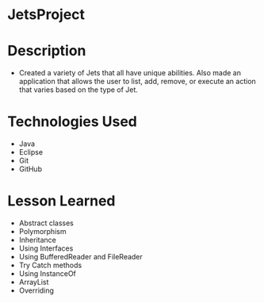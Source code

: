 # JetsProject

# Description
- Created a variety of Jets that all have unique abilities. Also made an application that allows the user to list, add, remove, or execute an action that varies based on the type of Jet.

# Technologies Used
- Java
- Eclipse
- Git
- GitHub

# Lesson Learned
- Abstract classes
- Polymorphism
- Inheritance
- Using Interfaces
- Using BufferedReader and FileReader
- Try Catch methods
- Using InstanceOf
- ArrayList
- Overriding
